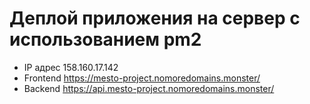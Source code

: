 # Деплой приложения на сервер с использованием pm2

- IP адрес 158.160.17.142
- Frontend [https://mesto-project.nomoredomains.monster/ ](https://mesto-project.nomoredomains.monster/ )
- Backend [https://api.mesto-project.nomoredomains.monster/ ](https://api.mesto-project.nomoredomains.monster/ )

